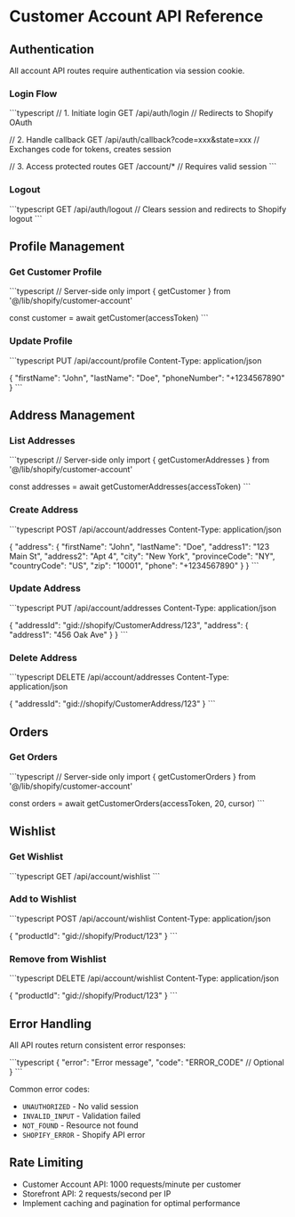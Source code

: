 # Customer Account API Reference

## Authentication

All account API routes require authentication via session cookie.

### Login Flow

\`\`\`typescript
// 1. Initiate login
GET /api/auth/login
// Redirects to Shopify OAuth

// 2. Handle callback
GET /api/auth/callback?code=xxx&state=xxx
// Exchanges code for tokens, creates session

// 3. Access protected routes
GET /account/*
// Requires valid session
\`\`\`

### Logout

\`\`\`typescript
GET /api/auth/logout
// Clears session and redirects to Shopify logout
\`\`\`

## Profile Management

### Get Customer Profile

\`\`\`typescript
// Server-side only
import { getCustomer } from '@/lib/shopify/customer-account'

const customer = await getCustomer(accessToken)
\`\`\`

### Update Profile

\`\`\`typescript
PUT /api/account/profile
Content-Type: application/json

{
  "firstName": "John",
  "lastName": "Doe",
  "phoneNumber": "+1234567890"
}
\`\`\`

## Address Management

### List Addresses

\`\`\`typescript
// Server-side only
import { getCustomerAddresses } from '@/lib/shopify/customer-account'

const addresses = await getCustomerAddresses(accessToken)
\`\`\`

### Create Address

\`\`\`typescript
POST /api/account/addresses
Content-Type: application/json

{
  "address": {
    "firstName": "John",
    "lastName": "Doe",
    "address1": "123 Main St",
    "address2": "Apt 4",
    "city": "New York",
    "provinceCode": "NY",
    "countryCode": "US",
    "zip": "10001",
    "phone": "+1234567890"
  }
}
\`\`\`

### Update Address

\`\`\`typescript
PUT /api/account/addresses
Content-Type: application/json

{
  "addressId": "gid://shopify/CustomerAddress/123",
  "address": {
    "address1": "456 Oak Ave"
  }
}
\`\`\`

### Delete Address

\`\`\`typescript
DELETE /api/account/addresses
Content-Type: application/json

{
  "addressId": "gid://shopify/CustomerAddress/123"
}
\`\`\`

## Orders

### Get Orders

\`\`\`typescript
// Server-side only
import { getCustomerOrders } from '@/lib/shopify/customer-account'

const orders = await getCustomerOrders(accessToken, 20, cursor)
\`\`\`

## Wishlist

### Get Wishlist

\`\`\`typescript
GET /api/account/wishlist
\`\`\`

### Add to Wishlist

\`\`\`typescript
POST /api/account/wishlist
Content-Type: application/json

{
  "productId": "gid://shopify/Product/123"
}
\`\`\`

### Remove from Wishlist

\`\`\`typescript
DELETE /api/account/wishlist
Content-Type: application/json

{
  "productId": "gid://shopify/Product/123"
}
\`\`\`

## Error Handling

All API routes return consistent error responses:

\`\`\`typescript
{
  "error": "Error message",
  "code": "ERROR_CODE" // Optional
}
\`\`\`

Common error codes:
- `UNAUTHORIZED` - No valid session
- `INVALID_INPUT` - Validation failed
- `NOT_FOUND` - Resource not found
- `SHOPIFY_ERROR` - Shopify API error

## Rate Limiting

- Customer Account API: 1000 requests/minute per customer
- Storefront API: 2 requests/second per IP
- Implement caching and pagination for optimal performance
